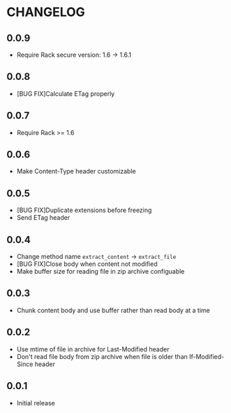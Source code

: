 CHANGELOG
=========

0.0.9
-----

* Require Rack secure version: 1.6 -> 1.6.1

0.0.8
-----

* [BUG FIX]Calculate ETag properly

0.0.7
-----

* Require Rack >= 1.6

0.0.6
-----

* Make Content-Type header customizable

0.0.5
-----

* [BUG FIX]Duplicate extensions before freezing
* Send ETag header

0.0.4
-----

* Change method name `extract_content` -> `extract_file`
* [BUG FIX]Close body when content not modified
* Make buffer size for reading file in zip archive configuable

0.0.3
-----

* Chunk content body and use buffer rather than read body at a time

0.0.2
-----

* Use mtime of file in archive for Last-Modified header
* Don't read file body from zip archive when file is older than If-Modified-Since header

0.0.1
-----

* Initial release

